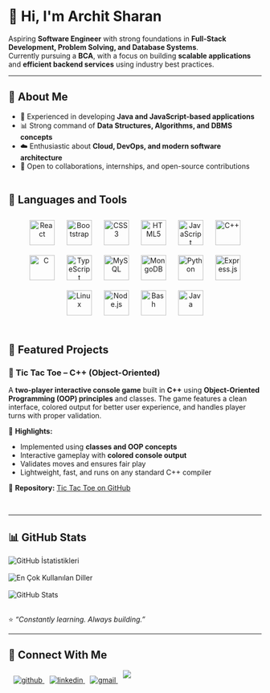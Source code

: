 # 👋 Hi, I'm Archit Sharan   

Aspiring **Software Engineer** with strong foundations in **Full-Stack Development, Problem Solving, and Database Systems**.  
Currently pursuing a **BCA**, with a focus on building **scalable applications** and **efficient backend services** using industry best practices.  

---

## 🚀 About Me

- 💼 Experienced in developing **Java and JavaScript-based applications**  
- 📊 Strong command of **Data Structures, Algorithms, and DBMS concepts**  
- ☁️ Enthusiastic about **Cloud, DevOps, and modern software architecture**  
- 🤝 Open to collaborations, internships, and open-source contributions<br></br>  


## 🔧 Languages and Tools

<div align="center">  
<a href="https://reactjs.org/" target="_blank"><img style="margin: 10px" src="https://profilinator.rishav.dev/skills-assets/react-original-wordmark.svg" alt="React" height="50" /></a>  
<a href="https://getbootstrap.com/docs/3.4/javascript/" target="_blank"><img style="margin: 10px" src="https://profilinator.rishav.dev/skills-assets/bootstrap-plain.svg" alt="Bootstrap" height="50" /></a>  
<a href="https://www.w3schools.com/css/" target="_blank"><img style="margin: 10px" src="https://profilinator.rishav.dev/skills-assets/css3-original-wordmark.svg" alt="CSS3" height="50" /></a>  
<a href="https://en.wikipedia.org/wiki/HTML5" target="_blank"><img style="margin: 10px" src="https://profilinator.rishav.dev/skills-assets/html5-original-wordmark.svg" alt="HTML5" height="50" /></a>  
<a href="https://www.javascript.com/" target="_blank"><img style="margin: 10px" src="https://profilinator.rishav.dev/skills-assets/javascript-original.svg" alt="JavaScript" height="50" /></a>  
<a href="https://www.cplusplus.com/" target="_blank"><img style="margin: 10px" src="https://profilinator.rishav.dev/skills-assets/cplusplus-original.svg" alt="C++" height="50" /></a>  
<a href="https://www.cprogramming.com/" target="_blank"><img style="margin: 10px" src="https://profilinator.rishav.dev/skills-assets/c-original.svg" alt="C" height="50" /></a>  
<a href="https://www.typescriptlang.org/" target="_blank"><img style="margin: 10px" src="https://profilinator.rishav.dev/skills-assets/typescript-original.svg" alt="TypeScript" height="50" /></a>  
<a href="https://www.mysql.com/" target="_blank"><img style="margin: 10px" src="https://profilinator.rishav.dev/skills-assets/mysql-original-wordmark.svg" alt="MySQL" height="50" /></a>  
<a href="https://www.mongodb.com/" target="_blank"><img style="margin: 10px" src="https://profilinator.rishav.dev/skills-assets/mongodb-original-wordmark.svg" alt="MongoDB" height="50" /></a>  
<a href="https://www.python.org/" target="_blank"><img style="margin: 10px" src="https://profilinator.rishav.dev/skills-assets/python-original.svg" alt="Python" height="50" /></a>  
<a href="https://expressjs.com/" target="_blank"><img style="margin: 10px" src="https://profilinator.rishav.dev/skills-assets/express-original-wordmark.svg" alt="Express.js" height="50" /></a>  
<a href="https://www.linux.org/" target="_blank"><img style="margin: 10px" src="https://profilinator.rishav.dev/skills-assets/linux-original.svg" alt="Linux" height="50" /></a>  
<a href="https://nodejs.org/" target="_blank"><img style="margin: 10px" src="https://profilinator.rishav.dev/skills-assets/nodejs-original-wordmark.svg" alt="Node.js" height="50" /></a>  
<a href="https://www.gnu.org/software/bash/" target="_blank"><img style="margin: 10px" src="https://profilinator.rishav.dev/skills-assets/gnu_bash-icon.svg" alt="Bash" height="50" /></a>  
<a href="https://www.java.com/" target="_blank"><img style="margin: 10px" src="https://profilinator.rishav.dev/skills-assets/java-original-wordmark.svg" alt="Java" height="50" /></a>  
</div><br>

## 📌 Featured Projects  

### 🔹 Tic Tac Toe – C++ (Object-Oriented)  
A **two-player interactive console game** built in **C++** using **Object-Oriented Programming (OOP) principles** and classes. The game features a clean interface, colored output for better user experience, and handles player turns with proper validation.  

🔑 **Highlights:**  
- Implemented using **classes and OOP concepts**  
- Interactive gameplay with **colored console output**  
- Validates moves and ensures fair play  
- Lightweight, fast, and runs on any standard C++ compiler  

📂 **Repository:** [Tic Tac Toe on GitHub](https://github.com/architsharan/tic-tac-toe)

<br>

---

## 📊 GitHub Stats

<img src="https://github-readme-stats.vercel.app/api?username=architsharan&show_icons=true&count_private=true&theme=default" alt="GitHub İstatistikleri" />
<br> <br>
<img src="https://github-readme-stats.vercel.app/api/top-langs/?username=architsharan&layout=compact&theme=default" alt="En Çok Kullanılan Diller" />
<br></br>
<img src="https://github-readme-stats.vercel.app/api?username=architsharan&show_icons=true&theme=tokyonight" alt="GitHub Stats" />
<br></br>

⭐️ *“Constantly learning. Always building.”* 

---

## 🔗 Connect With Me  

<a href="https://github.com/architsharan" target="_blank">
<img src=https://img.shields.io/badge/github-%2324292e.svg?&style=for-the-badge&logo=github&logoColor=white alt=github style="margin-bottom: 5px; margin-left: 10px;" />
</a>
<a href="https://linkedin.com/in/archit-sharan-3a4062361" target="_blank">
<img src=https://img.shields.io/badge/linkedin-%231E77B5.svg?&style=for-the-badge&logo=linkedin&logoColor=white alt=linkedin style="margin-bottom: 5px;margin-left: 10px;" />
<a href="mailto:architsharan18@gmail.com" target="_blank">
<img src="https://img.shields.io/badge/gmail-%2300acee.svg?color=EA4335&amp;style=for-the-badge&amp;logo=gmail&amp;logoColor=white" alt="gmail" style="margin-bottom: 5px; margin-left: 10px;">
<img src=https://komarev.com/ghpvc/?username=architsharan&&style=flat-square style="margin-bottom: 9px; margin-left: 10px;">
</a>
<br/>
